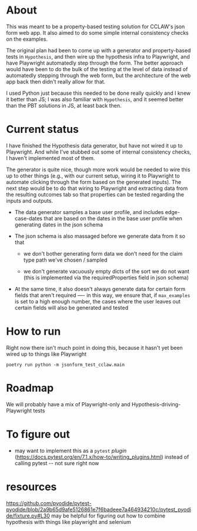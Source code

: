 # About

This was meant to be a property-based testing solution for CCLAW's json form web app. It also aimed to do some simple internal consistency checks on the examples.

The original plan had been to come up with a generator and property-based tests in `Hypothesis`, and then wire up the hypothesis infra to Playwright, and have Playwright automatedly step through the form. The better approach would have been to do the bulk of the testing at the level of data instead of automatedly stepping through the web form, but the architecture of the web app back then didn't really allow for that. 

I used Python just because this needed to be done really quickly and I knew it better than JS; I was also familiar with `Hypothesis`, and it seemed better than the PBT solutions in JS, at least back then.

# Current status 

I have finished the Hypothesis data generator, but have not wired it up to Playwright. And while I've stubbed out some of internal consistency checks, I haven't implemented most of them.

 The generator is quite nice, though more work would be needed to wire this up to other things (e.g., with our current setup, wiring it to Playwright to automate clicking through the form based on the generated inputs). The next step would be to do that wiring to Playwright and extracting data from the resulting outcomes tab so that properties can be tested regarding the inputs and outputs.

* The data generator samples a base user profile, and includes edge-case-dates that are based on the dates in the base user profile when generating dates in the json schema

* The json schema is also massaged before we generate data from it so that
    * we don't bother generating form data we don't need for the claim type path we've chosen / sampled

    * we don't generate vacuously empty dicts of the sort we do not want (this is implemented via the requiredProperties field in json schema)

* At the same time, it also doesn't always generate data for certain form fields that aren't required —- in this way, we ensure that, if `max_examples` is set to a high enough number, the cases where the user leaves out certain fields will also be generated and tested

# How to run

Right now there isn't much point in doing this, because it hasn't yet been wired up to things like Playwright 

`poetry run python -m jsonform_test_cclaw.main`

# Roadmap

We will probably have a mix of Playwright-only and Hypothesis-driving-Playwright tests

# To figure out

* may want to implement this as a `pytest` *plugin* (https://docs.pytest.org/en/7.1.x/how-to/writing_plugins.html) instead of calling pytest -- not sure right now


# resources

https://github.com/pyodide/pytest-pyodide/blob/2a9b65d9afe5126861e7f6badeee7a464934210c/pytest_pyodide/fixture.py#L30 may be helpful for figuring out how to combine hypothesis with things like playwright and selenium
